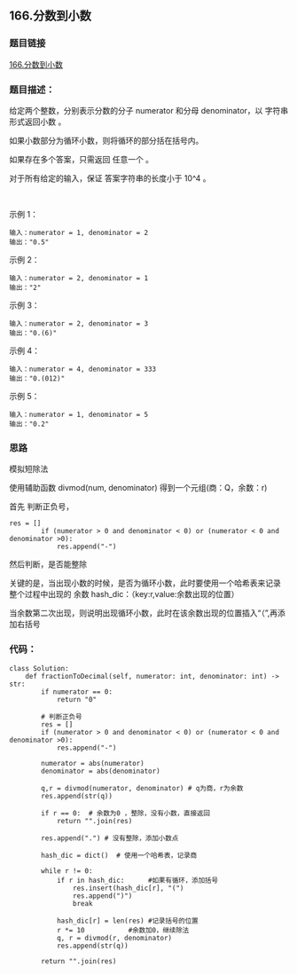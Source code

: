 ## 166.分数到小数

### 题目链接

[166.分数到小数](https://leetcode-cn.com/problems/fraction-to-recurring-decimal/)

### 题目描述：

给定两个整数，分别表示分数的分子 numerator 和分母 denominator，以 字符串形式返回小数 。

如果小数部分为循环小数，则将循环的部分括在括号内。

如果存在多个答案，只需返回 任意一个 。

对于所有给定的输入，保证 答案字符串的长度小于 10^4 。

 

示例 1：
```
输入：numerator = 1, denominator = 2
输出："0.5"
```
示例 2：
```
输入：numerator = 2, denominator = 1
输出："2"
```
示例 3：
```
输入：numerator = 2, denominator = 3
输出："0.(6)"
```
示例 4：
```
输入：numerator = 4, denominator = 333
输出："0.(012)"
```
示例 5：
```
输入：numerator = 1, denominator = 5
输出："0.2"
```

### 思路

模拟短除法

使用辅助函数 divmod(num, denominator) 得到一个元组(商：Q，余数：r)

首先 判断正负号，
```
res = []
        if (numerator > 0 and denominator < 0) or (numerator < 0 and denominator >0):
            res.append("-")
```

然后判断，是否能整除

关键的是，当出现小数的时候，是否为循环小数，此时要使用一个哈希表来记录 整个过程中出现的 余数
hash_dic：（key:r,value:余数出现的位置）

当余数第二次出现，则说明出现循环小数，此时在该余数出现的位置插入“（”,再添加右括号

### 代码：
```
class Solution:
    def fractionToDecimal(self, numerator: int, denominator: int) -> str:
        if numerator == 0:
            return "0"
        
        # 判断正负号
        res = []
        if (numerator > 0 and denominator < 0) or (numerator < 0 and denominator >0):
            res.append("-")

        numerator = abs(numerator)
        denominator = abs(denominator)
        
        q,r = divmod(numerator, denominator) # q为商，r为余数
        res.append(str(q))

        if r == 0:  # 余数为0 ，整除，没有小数，直接返回
            return "".join(res)
        
        res.append(".") # 没有整除，添加小数点

        hash_dic = dict()  # 使用一个哈希表，记录商

        while r != 0:
            if r in hash_dic:      #如果有循环，添加括号
                res.insert(hash_dic[r], "(")
                res.append(")")
                break

            hash_dic[r] = len(res) #记录括号的位置
            r *= 10           #余数加0，继续除法
            q, r = divmod(r, denominator)
            res.append(str(q))

        return "".join(res)
```

